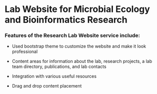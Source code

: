 # Lab Website for Microbial Ecology and Bioinformatics Research

### Features of the Research Lab Website service include:

* Used bootstrap theme to customize the website and make it look professional 

* Content areas for information about the lab, research projects, a lab team directory, publications, and lab contacts

* Integration with various useful resources

* Drag and drop content placement 

